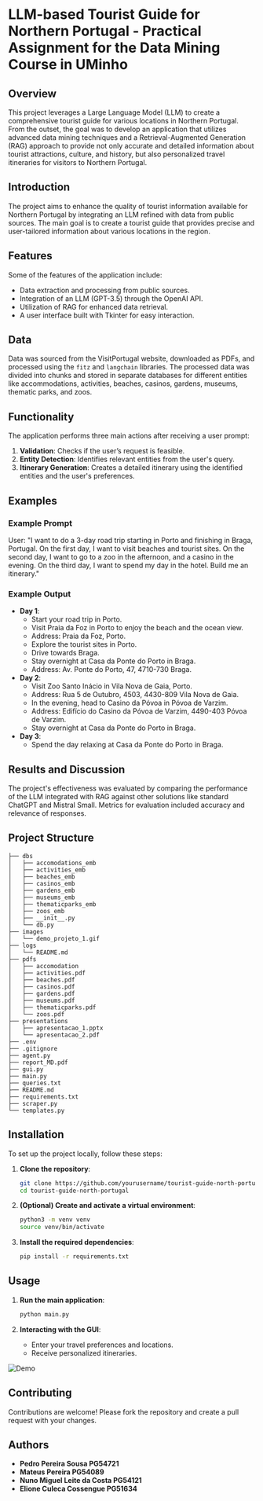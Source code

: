 # LLM-based Tourist Guide for Northern Portugal - Practical Assignment for the Data Mining Course in UMinho

## Overview

This project leverages a Large Language Model (LLM) to create a comprehensive tourist guide for various locations in Northern Portugal. From the outset, the goal was to develop an application that utilizes advanced data mining techniques and a Retrieval-Augmented Generation (RAG) approach to provide not only accurate and detailed information about tourist attractions, culture, and history, but also personalized travel itineraries for visitors to Northern Portugal.

## Introduction

The project aims to enhance the quality of tourist information available for Northern Portugal by integrating an LLM refined with data from public sources. The main goal is to create a tourist guide that provides precise and user-tailored information about various locations in the region.

## Features

Some of the features of the application include:
- Data extraction and processing from public sources.
- Integration of an LLM (GPT-3.5) through the OpenAI API.
- Utilization of RAG for enhanced data retrieval.
- A user interface built with Tkinter for easy interaction.

## Data

Data was sourced from the VisitPortugal website, downloaded as PDFs, and processed using the `fitz` and `langchain` libraries. The processed data was divided into chunks and stored in separate databases for different entities like accommodations, activities, beaches, casinos, gardens, museums, thematic parks, and zoos.

## Functionality

The application performs three main actions after receiving a user prompt:
1. **Validation**: Checks if the user’s request is feasible.
2. **Entity Detection**: Identifies relevant entities from the user's query.
3. **Itinerary Generation**: Creates a detailed itinerary using the identified entities and the user's preferences.

## Examples

### Example Prompt
User: "I want to do a 3-day road trip starting in Porto and finishing in Braga, Portugal. On the first day, I want to visit beaches and tourist sites. On the second day, I want to go to a zoo in the afternoon, and a casino in the evening. On the third day, I want to spend my day in the hotel. Build me an itinerary."

### Example Output
- **Day 1**:
  - Start your road trip in Porto.
  - Visit Praia da Foz in Porto to enjoy the beach and the ocean view.
  - Address: Praia da Foz, Porto.
  - Explore the tourist sites in Porto.
  - Drive towards Braga.
  - Stay overnight at Casa da Ponte do Porto in Braga.
  - Address: Av. Ponte do Porto, 47, 4710-730 Braga.
- **Day 2**:
  - Visit Zoo Santo Inácio in Vila Nova de Gaia, Porto.
  - Address: Rua 5 de Outubro, 4503, 4430-809 Vila Nova de Gaia.
  - In the evening, head to Casino da Póvoa in Póvoa de Varzim.
  - Address: Edifício do Casino da Póvoa de Varzim, 4490-403 Póvoa de Varzim.
  - Stay overnight at Casa da Ponte do Porto in Braga.
- **Day 3**:
  - Spend the day relaxing at Casa da Ponte do Porto in Braga.

## Results and Discussion

The project's effectiveness was evaluated by comparing the performance of the LLM integrated with RAG against other solutions like standard ChatGPT and Mistral Small. Metrics for evaluation included accuracy and relevance of responses.

## Project Structure

```plaintext
├── dbs
│   ├── accomodations_emb
│   ├── activities_emb
│   ├── beaches_emb
│   ├── casinos_emb
│   ├── gardens_emb
│   ├── museums_emb
│   ├── thematicparks_emb
│   ├── zoos_emb
│   ├── __init__.py
│   └── db.py
├── images
│   └── demo_projeto_1.gif
├── logs
│   └── README.md
├── pdfs
│   ├── accomodation
│   ├── activities.pdf
│   ├── beaches.pdf
│   ├── casinos.pdf
│   ├── gardens.pdf
│   ├── museums.pdf
│   ├── thematicparks.pdf
│   └── zoos.pdf
├── presentations
│   ├── apresentacao_1.pptx
│   └── apresentacao_2.pdf
├── .env
├── .gitignore
├── agent.py
├── report_MD.pdf
├── gui.py
├── main.py
├── queries.txt
├── README.md
├── requirements.txt
├── scraper.py
└── templates.py
```

## Installation

To set up the project locally, follow these steps:

1. **Clone the repository**:
    ```bash
    git clone https://github.com/yourusername/tourist-guide-north-portugal.git
    cd tourist-guide-north-portugal
    ```

2. **(Optional) Create and activate a virtual environment**:
    ```bash
    python3 -m venv venv
    source venv/bin/activate
    ```

3. **Install the required dependencies**:
    ```bash
    pip install -r requirements.txt
    ```

## Usage

1. **Run the main application**:
    ```bash
    python main.py
    ```

2. **Interacting with the GUI**:
   - Enter your travel preferences and locations.
   - Receive personalized itineraries.

![Demo](./images/demo_projeto_1.gif)

## Contributing

Contributions are welcome! Please fork the repository and create a pull request with your changes.

## Authors

- **Pedro Pereira Sousa PG54721**
- **Mateus Pereira PG54089**
- **Nuno Miguel Leite da Costa PG54121**
- **Elione Culeca Cossengue PG51634**

